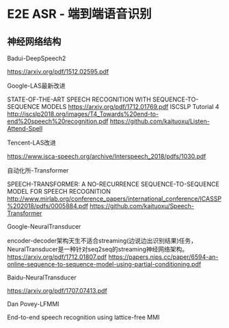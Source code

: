 
# E2E ASR - 端到端语音识别

## 神经网络结构

Badui-DeepSpeech2

https://arxiv.org/pdf/1512.02595.pdf

Google-LAS最新改进

STATE-OF-THE-ART SPEECH RECOGNITION WITH SEQUENCE-TO-SEQUENCE MODELS
https://arxiv.org/pdf/1712.01769.pdf
ISCSLP Tutorial 4
http://iscslp2018.org/images/T4_Towards%20end-to-end%20speech%20recognition.pdf
https://github.com/kaituoxu/Listen-Attend-Spell

Tencent-LAS改进

https://www.isca-speech.org/archive/Interspeech_2018/pdfs/1030.pdf

自动化所-Transformer

SPEECH-TRANSFORMER: A NO-RECURRENCE SEQUENCE-TO-SEQUENCE MODEL
FOR SPEECH RECOGNITION
http://www.mirlab.org/conference_papers/international_conference/ICASSP%202018/pdfs/0005884.pdf
https://github.com/kaituoxu/Speech-Transformer

Google-NeuralTransducer

encoder-decoder架构天生不适合streaming(边说边出识别结果)任务，NeuralTransducer是一种针对seq2seq的streaming神经网络架构。
https://arxiv.org/pdf/1712.01807.pdf
https://papers.nips.cc/paper/6594-an-online-sequence-to-sequence-model-using-partial-conditioning.pdf

Baidu-NeuralTransducer

https://arxiv.org/pdf/1707.07413.pdf

Dan Povey-LFMMI

End-to-end speech recognition using lattice-free MMI

